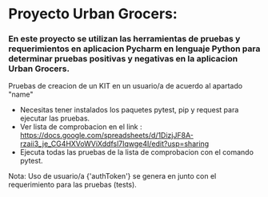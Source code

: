 # Proyecto Urban Grocers:

### En este proyecto se utilizan las herramientas de pruebas y requerimientos en aplicacion Pycharm en lenguaje Python para determinar pruebas positivas y negativas en la aplicacion Urban Grocers.

Pruebas de creacion de un KIT en un usuario/a de acuerdo al apartado "name"
- Necesitas tener instalados los paquetes pytest, pip y request para ejecutar las pruebas.
- Ver lista de comprobacion en el link : https://docs.google.com/spreadsheets/d/1DizjJF8A-rzaii3_je_CG4HXVoWViXddfsl7Iqwge4I/edit?usp=sharing
- Ejecuta todas las pruebas de la lista de comprobacion con el comando pytest. 

Nota: Uso de usuario/a {'authToken'} se genera en junto con el requerimiento para las pruebas (tests).
